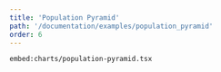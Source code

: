 ```yaml
---
title: 'Population Pyramid'
path: '/documentation/examples/population_pyramid'
order: 6
---
```


<population-pyramid></population-pyramid>

`embed:charts/population-pyramid.tsx`
